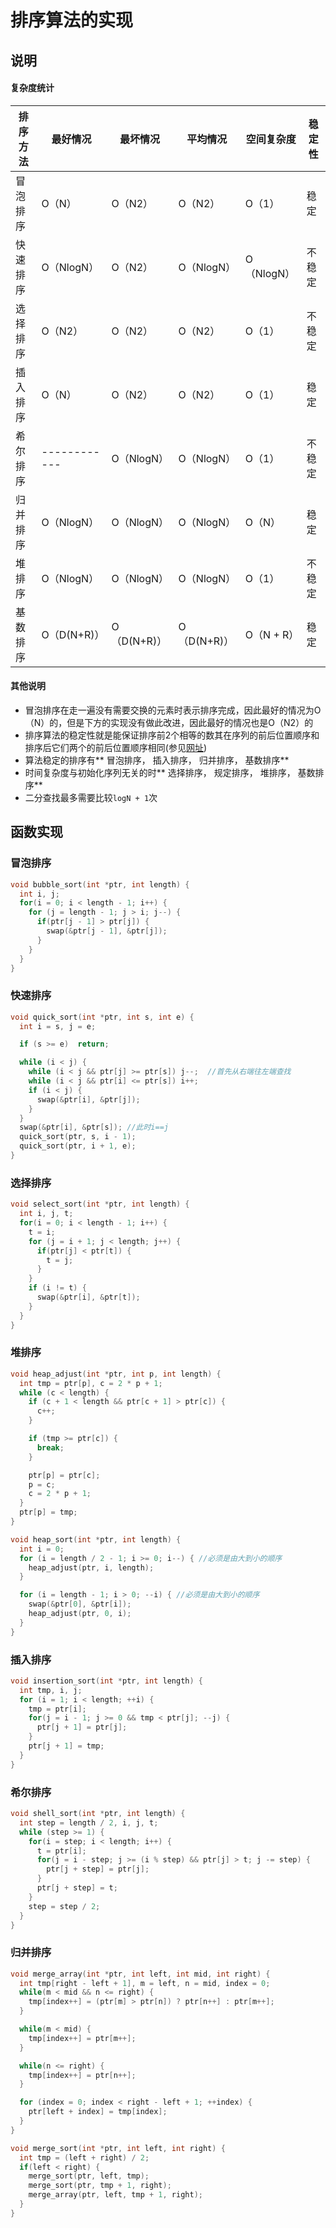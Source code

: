 排序算法的实现
====
## 说明
#### 复杂度统计
| 排序方法 | 最好情况     | 最坏情况    | 平均情况    | 空间复杂度  | 稳定性 |
|---------|------------|------------|------------|-----------|-------|
| 冒泡排序 | O（N）	   | O（N2）    | O（N2）     | O（1）     | 稳定   |
| 快速排序 | O（NlogN）  | O（N2）    | O（NlogN）  | O（NlogN） | 不稳定 |
| 选择排序 | O（N2）     | O（N2）    | O（N2）     | O（1）     | 不稳定 |
| 插入排序 | O（N）      | O（N2）    | O（N2）     | O（1）     | 稳定   |
| 希尔排序 |------------| O（NlogN） | O（NlogN）  | O（1）     | 不稳定 |
| 归并排序 | O（NlogN）  | O（NlogN） | O（NlogN）  | O（N）     | 稳定   |
| 堆排序   | O（NlogN）  | O（NlogN） | O（NlogN）  | O（1）     |不稳定  |
| 基数排序 | O（D(N+R)） | O（D(N+R)）| O（D(N+R)） | O（N + R） | 稳定   |

#### 其他说明
+ 冒泡排序在走一遍没有需要交换的元素时表示排序完成，因此最好的情况为O（N）的，但是下方的实现没有做此改进，因此最好的情况也是O（N2）的
+ 排序算法的稳定性就是能保证排序前2个相等的数其在序列的前后位置顺序和排序后它们两个的前后位置顺序相同(参见[网址](http://www.cnblogs.com/codingmylife/archive/2012/10/21/2732980.html))
+ 算法稳定的排序有** 冒泡排序， 插入排序， 归并排序， 基数排序**
+ 时间复杂度与初始化序列无关的时** 选择排序， 规定排序， 堆排序， 基数排序**
+ 二分查找最多需要比较`logN + 1`次



## 函数实现
### 冒泡排序
```cpp
void bubble_sort(int *ptr, int length) {
  int i, j;
  for(i = 0; i < length - 1; i++) {
    for (j = length - 1; j > i; j--) {
      if(ptr[j - 1] > ptr[j]) {
        swap(&ptr[j - 1], &ptr[j]);
      }
    }
  }
}
```

### 快速排序
```cpp
void quick_sort(int *ptr, int s, int e) {
  int i = s, j = e;

  if (s >= e)  return;

  while (i < j) {
    while (i < j && ptr[j] >= ptr[s]) j--;  //首先从右端往左端查找
    while (i < j && ptr[i] <= ptr[s]) i++;
    if (i < j) {
      swap(&ptr[i], &ptr[j]);
    }
  }
  swap(&ptr[i], &ptr[s]); //此时i==j
  quick_sort(ptr, s, i - 1);
  quick_sort(ptr, i + 1, e);
}
```


### 选择排序
```cpp
void select_sort(int *ptr, int length) {
  int i, j, t;
  for(i = 0; i < length - 1; i++) {
    t = i;
    for (j = i + 1; j < length; j++) {
      if(ptr[j] < ptr[t]) {
        t = j;
      }
    }
    if (i != t) {
      swap(&ptr[i], &ptr[t]);
    }
  }
}
```


### 堆排序
```cpp
void heap_adjust(int *ptr, int p, int length) {
  int tmp = ptr[p], c = 2 * p + 1;
  while (c < length) {
    if (c + 1 < length && ptr[c + 1] > ptr[c]) {
      c++;
    }

    if (tmp >= ptr[c]) {
      break;
    }

    ptr[p] = ptr[c];
    p = c;
    c = 2 * p + 1;
  }
  ptr[p] = tmp;
}

void heap_sort(int *ptr, int length) {
  int i = 0;
  for (i = length / 2 - 1; i >= 0; i--) { //必须是由大到小的顺序
    heap_adjust(ptr, i, length);
  }

  for (i = length - 1; i > 0; --i) { //必须是由大到小的顺序
    swap(&ptr[0], &ptr[i]);
    heap_adjust(ptr, 0, i);
  }
}
```


### 插入排序
```cpp
void insertion_sort(int *ptr, int length) {
  int tmp, i, j;
  for (i = 1; i < length; ++i) {
    tmp = ptr[i];
    for(j = i - 1; j >= 0 && tmp < ptr[j]; --j) {
      ptr[j + 1] = ptr[j];
    }
    ptr[j + 1] = tmp;
  }
}
```


### 希尔排序
```cpp
void shell_sort(int *ptr, int length) {
  int step = length / 2, i, j, t;
  while (step >= 1) {
    for(i = step; i < length; i++) {
      t = ptr[i];
      for(j = i - step; j >= (i % step) && ptr[j] > t; j -= step) {
        ptr[j + step] = ptr[j];
      }
      ptr[j + step] = t;
    }
    step = step / 2;
  }
}
```


### 归并排序
```cpp
void merge_array(int *ptr, int left, int mid, int right) {
  int tmp[right - left + 1], m = left, n = mid, index = 0;
  while(m < mid && n <= right) {
    tmp[index++] = (ptr[m] > ptr[n]) ? ptr[n++] : ptr[m++];
  }

  while(m < mid) {
    tmp[index++] = ptr[m++];
  }

  while(n <= right) {
    tmp[index++] = ptr[n++];
  }

  for (index = 0; index < right - left + 1; ++index) {
    ptr[left + index] = tmp[index];
  }
}

void merge_sort(int *ptr, int left, int right) {
  int tmp = (left + right) / 2;
  if(left < right) {
    merge_sort(ptr, left, tmp);
    merge_sort(ptr, tmp + 1, right);
    merge_array(ptr, left, tmp + 1, right);
  }
}
```

